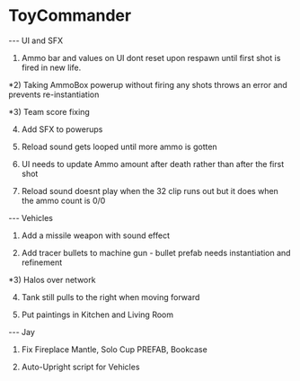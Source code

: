 # ToyCommander

--- UI and SFX

1) Ammo bar and values on UI dont reset upon respawn until first shot is fired in new life.

*2) Taking AmmoBox powerup without firing any shots throws an error and prevents re-instantiation

*3) Team score fixing

4) Add SFX to powerups

5) Reload sound gets looped until more ammo is gotten

8) UI needs to update Ammo amount after death rather than after the first shot

9) Reload sound doesnt play when the 32 clip runs out but it does when the ammo count is 0/0

--- Vehicles

1) Add a missile weapon with sound effect

2) Add tracer bullets to machine gun - bullet prefab needs instantiation and refinement

*3) Halos over network

4) Tank still pulls to the right when moving forward

5) Put paintings in Kitchen and Living Room

--- Jay

1) Fix Fireplace Mantle, Solo Cup PREFAB, Bookcase

2) Auto-Upright script for Vehicles
